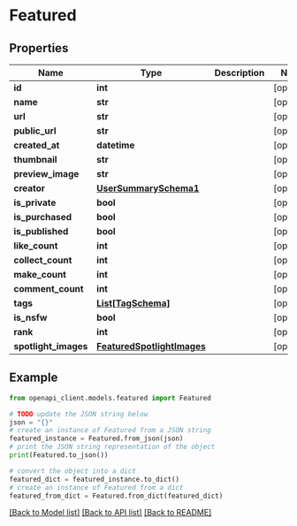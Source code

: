 # Featured


## Properties

Name | Type | Description | Notes
------------ | ------------- | ------------- | -------------
**id** | **int** |  | [optional] 
**name** | **str** |  | [optional] 
**url** | **str** |  | [optional] 
**public_url** | **str** |  | [optional] 
**created_at** | **datetime** |  | [optional] 
**thumbnail** | **str** |  | [optional] 
**preview_image** | **str** |  | [optional] 
**creator** | [**UserSummarySchema1**](UserSummarySchema1.md) |  | [optional] 
**is_private** | **bool** |  | [optional] 
**is_purchased** | **bool** |  | [optional] 
**is_published** | **bool** |  | [optional] 
**like_count** | **int** |  | [optional] 
**collect_count** | **int** |  | [optional] 
**make_count** | **int** |  | [optional] 
**comment_count** | **int** |  | [optional] 
**tags** | [**List[TagSchema]**](TagSchema.md) |  | [optional] 
**is_nsfw** | **bool** |  | [optional] 
**rank** | **int** |  | [optional] 
**spotlight_images** | [**FeaturedSpotlightImages**](FeaturedSpotlightImages.md) |  | [optional] 

## Example

```python
from openapi_client.models.featured import Featured

# TODO update the JSON string below
json = "{}"
# create an instance of Featured from a JSON string
featured_instance = Featured.from_json(json)
# print the JSON string representation of the object
print(Featured.to_json())

# convert the object into a dict
featured_dict = featured_instance.to_dict()
# create an instance of Featured from a dict
featured_from_dict = Featured.from_dict(featured_dict)
```
[[Back to Model list]](../README.md#documentation-for-models) [[Back to API list]](../README.md#documentation-for-api-endpoints) [[Back to README]](../README.md)


